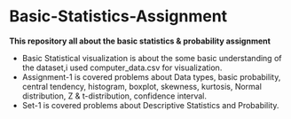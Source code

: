 # Basic-Statistics-Assignment
 **This repository all about the basic statistics & probability assignment**
* Basic Statistical visualization is about the some basic understanding of the dataset,i used computer_data.csv for visualization.
* Assignment-1 is covered problems about Data types, basic probability, central tendency, histogram, boxplot, skewness, kurtosis, Normal distribution, Z & t-distribution, confidence interval.
* Set-1 is covered problems about Descriptive Statistics and Probability.
